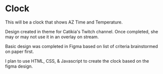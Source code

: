 # Clock
This will be a clock that shows AZ Time and Temperature.

Design created in theme for Catikia's Twitch channel.  Once completed, she may or may not use it in an overlay on stream.

Basic design was completed in Figma based on list of criteria brainstormed on paper first.

I plan to use HTML, CSS, & Javascript to create the clock based on the figma design.
